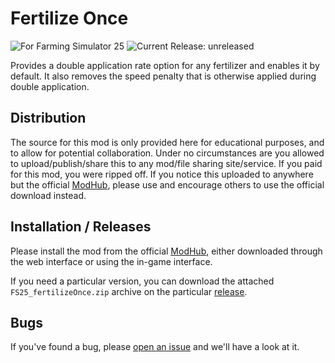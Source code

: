 # Fertilize Once

![For Farming Simulator 25](https://img.shields.io/badge/Farming_Simulator-25-AAC717?style=for-the-badge)
![Current Release: unreleased](https://img.shields.io/badge/Current_Release-unreleased-AAC717?style=for-the-badge)

Provides a double application rate option for any fertilizer and enables it by default. It also removes the speed penalty that is otherwise applied during double application.

## Distribution

The source for this mod is only provided here for educational purposes, and to allow for potential collaboration. Under no circumstances are you allowed to upload/publish/share this to any mod/file sharing site/service. If you paid for this mod, you were ripped off. If you notice this uploaded to anywhere but the official [ModHub][mh], please use and encourage others to use the official download instead.

## Installation / Releases

Please install the mod from the official [ModHub][mh], either downloaded through the web interface or using the in-game interface.

If you need a particular version, you can download the attached `FS25_fertilizeOnce.zip` archive on the particular [release][gh-releases].

## Bugs

If you've found a bug, please [open an issue][gh-issue] and we'll have a look at it.


[mh]: https://www.farming-simulator.com/mods.php?lang=en&country=us
[gh-releases]: https://github.com/Beaver-Bois-Modding/fs25-feon/releases
[gh-issue]: https://github.com/Beaver-Bois-Modding/fs25-feon/issues/new
